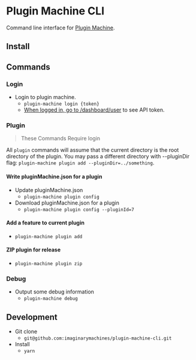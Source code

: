 # Plugin Machine CLI

Command line interface for [Plugin Machine](https://pluginmachine.com).

## Install


## Commands

### Login
- Login to plugin machine.
    - `plugin-machine login {token}`
    - [When logged in, go to /dashboard/user](https://pluginmachine.app/dashboard/user) to see API token.

### Plugin
> These Commands Require login

All `plugin` commands will assume that the current directory is the root directory of the plugin. You may pass a different directory with --pluginDir flag: `plugin-machine plugin add --pluginDir=../something`.

#### Write pluginMachine.json for a plugin

- Update pluginMachine.json
    - `plugin-machine plugin config`
- Download pluginMachine.json for a plugin
    - `plugin-machine plugin config --pluginId=7`

#### Add a feature to current plugin

- `plugin-machine plugin add`

#### ZIP plugin for release
- `plugin-machine plugin zip`

### Debug
- Output some debug information
	- `plugin-machine debug`

## Development

- Git clone
    - `git@github.com:imaginarymachines/plugin-machine-cli.git`
- Install
    - `yarn`
